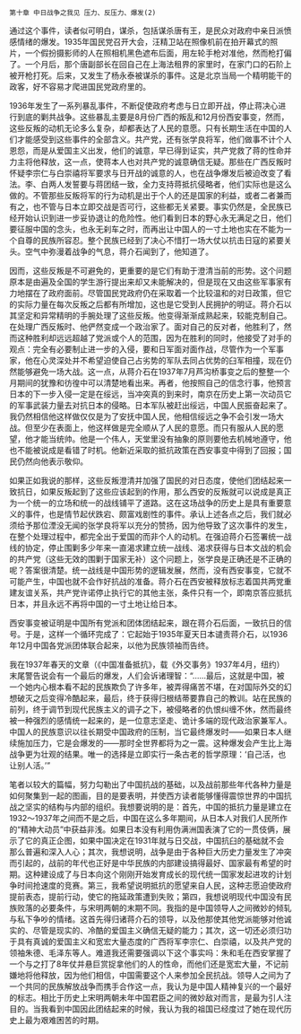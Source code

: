     第十章 中日战争之我见 压力、反压力、爆发(2) 

   通过这个事件，读者似可明白，谋杀，包括谋杀唐有王，是民众对政府中亲日派愤感情绪的爆发。1935年国民党召开大会，汪精卫站在照像机前在拍开幕式的照片，一个假扮摄影师的人在照相机黑色遮布后面，用左轮手枪对准他，然而枪打偏了。一个月后，那个唐副部长在回自己在上海法租界的家里时，在家门口的石阶上被开枪打死。后来，又发生了杨永泰被谋杀的事件。这是北京当局一个精明能干的政客，好不容易才爬进国民党政府里的。

   1936年发生了一系列暴乱事件，不断促使政府考虑与日立即开战，停止蒋决心进行到底的剿共战争。这些暴乱主要是8月份广西的叛乱和12月份西安事变，然而，这些反叛的动机无论多么复杂，却都表达了人民的意愿。只有长期生活在中国的人们才能感受到这些事件的全部含义。共产党，还有张学良将军，他们做事不计个人恩怨，而是从爱国主义出发，他们的诚意，早已得到证实，共产党救了蒋的性命并力主将他释放，这一点，使蒋本人也对共产党的诚意确信无疑。那些在广西反叛时怀疑李宗仁与白崇禧将军要求与日开战的诚意的人，也在战争爆发后被迫改变了看法。李、白两人发誓要与蒋团结一致，全力支持蒋抵抗侵略者，他们实际也是这么做的。不管那些反叛将军的行为动机是出于个人的还是国家的利益，或者二者兼而有之，也不管与日本立即交战是否可行，这些都无关紧要。事实仍然是，全民族已经开始认识到进一步妥协退让的危险性。他们看到日本的野心永无满足之日，他们要征服中国的念头，也永无刹车之时，而再出让中国人的一寸土地也实在不能为一个自尊的民族所容忍。整个民族已经到了决心不惜打一场大仗以抗击日寇的紧要关头。空气中弥漫着战争的气息，蒋介石闻到了，他知道了。

   因而，这些反叛是不可避免的，更重要的是它们有助于澄清当前的形势。这个问题原本是由遍及全国的学生游行提出来却又未能解决的，但是现在又由这些军事家有力地摆在了政府面前。尽管国民党政府仍在采取着一个比较温和的对日政策，但它的实际力量在每次反叛之后都有所增加，这也是它受到人民拥护的明证。蒋介石以其坚定和异常精明的手腕处理了这些反叛。他变得渐渐成熟起来，较能克制自己。在处理广西反叛时、他俨然变成一个政治家了。面对自己的反对者，他胜利了，然而这种胜利却远远超越了党派或个人的范围，因为在胜利的同时，他接受了对手的观点：完全有必要制止进一步的入侵，要和日军面对面作战，尽管作为一个军事家，他在心灵深处并不希望迫使自己占劣势的军队去同占优势的臼军相撞，现在仍然能够避免一场大战。这一点，从蒋介石在1937年7月芦沟桥事变之后的整整一个月期间的犹豫和彷徨中可以清楚地看出来。再者，他按照自己的信念行事，他预言日本的下一步入侵一定是在绥远，当冲突真的到来时，南京在历史上第一次动员它的军事武装力量去对抗日本的侵略。日本军队被赶出绥远，中国人民振奋起来了。我仍然相信他这样做仅仅是为了安抚中国人民，他相信绥远之争不会引发一场大战。但至少在表面上，他这样做是完全顺从了人民的意愿。而只有服从人民的愿望，他才能当统帅。他是一个伟人，天堂里没有抽象的原则要他去机械地遵守，他也不能被说成是看错了时机。他新近采取的抵抗政策在西安事变中得到了回报；国民仍然向他表示敬仰。

   如果正如我说的那样，这些反叛澄清并加强了国民的对日态度，使他们团结起来一致抗日，如果反叛起到了这些应该起到的作用，那么西安的反叛就可以说成是真正为一个统一的立场和统一的战线铺平了道路。这在这场战争的历史上是具有重要意义的事件，也是情节起伏跌宕、颇富戏剧性的事件。承认上述各点之后，我们就必须给予那位湮没无闻的张学良将军以充分的赞扬，因为他导致了这次事件的发生，在整个处理过程中，都完全出于爱国的而非个人的动机。在强迫蒋介石签署统一战线的协定，停止围剿多少年来一直渴求建立统一战线、渴求获得与日本文战的机会的共产党（这些无效的围剿于国家无补）这个问题上，张学良是正确还是不正确的呢？答案很清楚。统一战线是中国形势的逻辑发展，然而，没有西安事变，它就不可能产生，中国也就不会作好抗战的准备。蒋介石在西安被释放标志着国共两党重建友谊关系，共产党许诺停止执行它的其他主张，条件只有一个，即南京答应抵抗日本，并且永远不再将中国的一寸土地让给日本。

   西安事变被证明是中国所有党派和团体团结起来，跟在蒋介石后面，一致抗日的信号。于是，这样一个循环完成了：它起始于1935年夏天日本谴责蒋介石，以1936年12月中国各党派团体联合起来，以他为民族领袖而告终。

   我在1937年春天的文章（《中国准备抵抗》，载《外交事务》1937年4月，纽约）末尾警告说会有一个最后的爆发，人们会诉诸理智：“……最后，这就是中国，被一个她内心根本看不起的民族欺负了许多年，被弄得痛苦不堪，在对国际外交的幻想破灭之后变得冷酷起来，最后，终于获得归根结蒂要靠自己的教训。站在民族的前列，终于调节到现代民族主义的调子之下，被侵略者的仇恨纠缠不休，然而最终被一种强烈的感情统一起来的，是一位意志坚走、诡计多端的现代政治家兼军人。中国人的民族意识以往长期受中国政府的压制，当它最终爆发时——如果日本人继续施加压力，它是会爆发的——那时全世界都将为之一震。这种爆发会产生比上海战争更为壮观的结果。唯一的选择是立即实行一条古老的哲学原理：‘自己活，也让别人活。’”

   笔者以较大的篇幅，努力勾勒出了中国抗战的基础，以及战前那些年代各种力量是如何聚集到一起的图画，目的是要表明，并使西方读者能够懂得震惊世界的中国抗战之坚实的结构与内部的组织。我想要说明的是：首先，中国的抵抗力量是建立在1932～1937年之间而不是之后，中国在这么多年期间，从日本人对我们人民所作的“精神大动员”中获益非浅。如果日本没有利用伪满洲国表演了它的一贯伎俩，展示了它的真正企图，如果中国决定在1931年就与日交战，中国抗臼的基础就不会那么普遍和深入人心；其次，我想说明，战争是由于各种巨大历史力量发生了冲突而引起的，战前的年代也正好是中华民族的内部建设搞得最好、国家最有希望的时期。这种建设成了与日本向这个刚刚开始发育成长的现代统一国家发起进攻的计划争时间抢速度的竞赛。第三，我希望说明抵抗的愿望来自人民，这种志愿迫使政府提前表态，提前行动，使它的拖延政策遭到失败；第四，我想说明现代中国没有民族败落的必要条件，与宋明两朝的末期不同。我指的是中国领导人之间微妙的倾轧与私下争吵的情绪。这首先得归诸蒋介石的领导，以及他那使其他党派能够对他诚实的、尽管是现实的、冷酷的爱国主义确信无疑的能力；其次，这一切还必须归功于具有真诚的爱国主义和宽宏大量态度的广西将军李宗仁、白崇禧，以及共产党的领袖朱德、毛泽东等人。难道我还需要强调以下这个事实吗：朱和毛在西安掌握了一个与之打了8年仗并悬巨赏捉拿他们的人的性命，而他们还是宽宏大量，不记前嫌地将他释放，因为他们相信，中国需要这个人来参加全民抗战。领导人之间为了一个共同的民族解放战争而携手合作这一点，我认为是中国人精神复兴的一个最好的标志。相比于历史上宋明两朝未年中国君臣之间的微妙敌对而言，是最为引人注目的。当我看到中国因此团结起来的时候，我认为我的祖国已经度过了她在现代历史上最为艰难困苦的时期。

